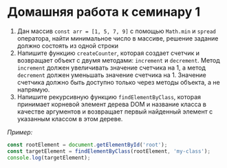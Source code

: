 # Домашняя работа к семинару 1

1. Дан массив `const arr = [1, 5, 7, 9]` с помощью `Math.min` и `spread` оператора, найти минимальное число в массиве, решение задание должно состоять из одной строки
2. Напишите функцию `createCounter`, которая создает счетчик и возвращает объект с двумя методами: `increment` и `decrement`. Метод `increment` должен увеличивать значение счетчика на 1, а метод `decrement` должен уменьшать значение счетчика на 1. Значение счетчика должно быть доступно только через методы объекта, а не напрямую.
3. Напишите рекурсивную функцию `findElementByClass`, которая принимает корневой элемент дерева DOM и название класса в качестве аргументов и возвращает первый найденный элемент с указанным классом в этом дереве.

*Пример:*

```js
const rootElement = document.getElementById('root');
const targetElement = findElementByClass(rootElement, 'my-class');
console.log(targetElement);
```
